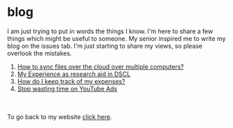 # blog

I am just trying to put in words the things I know. I'm here to share a few things which might be useful to someone. My senior inspired me to write my blog on the issues tab. I'm just starting to share my views, so please overlook the mistakes.

1. [How to sync files over the cloud over multiple computers?](https://github.com/nishanthsolomon/blog/issues/1)
2. [My Experience as research aid in DSCL](https://github.com/nishanthsolomon/blog/issues/2)
3. [How do I keep track of my expenses?](https://github.com/nishanthsolomon/blog/issues/3)
4. [Stop wasting time on YouTube Ads](https://github.com/nishanthsolomon/blog/issues/4)

<br/><br/>
To go back to my website [click here](https://nishanthsolomon.github.io).
